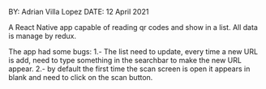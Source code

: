 BY: Adrian Villa Lopez
DATE: 12 April 2021

A React Native app capable of reading qr codes and show in a list. All data is manage by redux.

The app had some bugs:
  1.- The list need to update, every time a new URL is add, need to type something in the searchbar to make the new URL appear.
  2.- by default the first time the scan screen is open it appears in blank and need to click on the scan button. 
